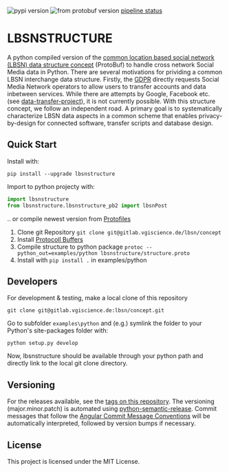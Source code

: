 ![pypi version](https://lbsn.vgiscience.org/structure/python/version.svg) ![from protobuf version](https://lbsn.vgiscience.org/structure/protobuf/version.svg) [pipeline status](https://gitlab.vgiscience.de/lbsn/structure/protobuf/badges/master/pipeline.svg)

# LBSNSTRUCTURE

A python compiled version of the [common location based social network (LBSN) data structure concept](https://gitlab.vgiscience.de/lbsn/concept) (ProtoBuf) to handle cross network Social Media data in Python.
There are several motivations for prividing a common LBSN interchange data structure. Firstly, the [GDPR](https://eur-lex.europa.eu/legal-content/EN/TXT/?uri=CELEX%3A32016R0679) directly requests Social Media Network operators to allow users to transfer accounts and data inbetween services. 
While there are attempts by Google, Facebook etc. (see [data-transfer-project](https://github.com/google/data-transfer-project)), it is not currently possible. With this structure concept, we follow an independent road.
A primary goal is to systematically characterize LBSN data aspects in a common scheme that enables privacy-by-design for connected software, transfer scripts and database design.

## Quick Start

Install with:  
```shell
pip install --upgrade lbsnstructure
```

Import to python projecty with:  
```python
import lbsnstructure
from lbsnstructure.lbsnstructure_pb2 import lbsnPost
```

.. or compile newest version from [Protofiles](https://gitlab.vgiscience.de/lbsn/concept)

1. Clone git Repository `git clone git@gitlab.vgiscience.de/lbsn/concept`
2. Install [Protocoll Buffers](https://github.com/google/protobuf/releases)
3. Compile structure to python package `protoc --python_out=examples/python lbsnstructure/structure.proto`  
4. Install with `pip install .` in examples/python

## Developers

For development & testing, make a local clone of this repository  
```shell
git clone git@gitlab.vgiscience.de:lbsn/concept.git
```

Go to subfolder `examples\python` and (e.g.) symlink the folder to your  
Python's site-packages folder with:  
```shell
python setup.py develop
```

Now, lbsnstructure should be available through your python path and directly link to the local git clone directory.

## Versioning

For the releases available, see the [tags on this repository](/../tags). 
The versioning (major.minor.patch) is automated using [python-semantic-release](https://github.com/relekang/python-semantic-release).
Commit messages that follow the [Angular Commit Message Conventions](https://github.com/angular/angular.js/blob/master/DEVELOPERS.md#-git-commit-guidelines) will be automatically interpreted, 
followed by version bumps if necessary. 

## License

This project is licensed under the  MIT License.